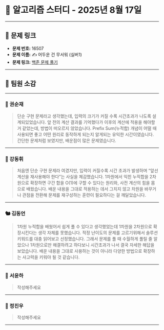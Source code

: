 # 📘 알고리즘 스터디 - 2025년 8월 17일

---

## 🔗 문제 링크

- **문제 번호:** 16507
- **문제 이름:** ✍️ 어두운 건 무서워 (실버1)
- **문제 링크:** [백준 문제 풀기](https://www.acmicpc.net/problem/16507)

---

## 💬 팀원 소감

---

### 🐥 권순재

> 단순 구현 문제라고 생각했는데, 입력의 크기가 커질 수록 시간초과가 나도록 설계되있었습니다. 앞 전의 계산 결과를 기억했다가 이후의 계산에 적용을 해야할거 같았는데, 방법이 떠오르지 않았습니다.
> Prefix Sum(누적합) 개념이 어떨 때 사용되면 좋고 어떤 원리로 동작하게 되는지 알게되는 유익한 시간이였습니다. 간단한 문제처럼 보였지만, 배운점이 많은 문제였습니다.

---

### 🐰 강동휘

> 처음엔 단순 구현 문제라 여겼지만, 입력이 커질수록 시간 초과가 발생하며 “앞선 계산을 재사용해야 한다”는 사실을 체감했습니다. 1차원에서 익힌 누적합을 2차원으로 확장하면 구간 합을 O(1)에 구할 수 있다는 원리와, 사전 계산의 힘을 몸으로 배웠습니다.
> 배운 내용을 그대로 적용하는 데서 그치지 않고 차원을 바꾸거나 관점을 전환해 문제를 재구성하는 훈련이 필요하다는 걸 깨달았습니다.

---

### 🐿️ 김동언

> 1차원 누적합을 배웠어서 쉽게 풀 수 있다고 생각했었는데 1차원을 2차원으로 확장시킨다는 생각 자체를 못했습니다. 적정 난이도의 문제를 고르기위해서 솔루션 키워드를 대충 읽어보고 선정했습니다. 그래서 문제를 풀 때 수월하게 풀릴 줄 알았으나 1차원으로만 해결하려고 하다보니 시간초과가 나서 결국 자세한 해답을 보았습니다. 배운 내용을 그대로 사용하는 것이 아니라 다양한 방법으로 확장하는 사고력을 키워야 될 것 같습니다.

---

### 🦊 서윤하

> 작성해주세요

---

### 🐳 정진우

> 작성해주세요

---
